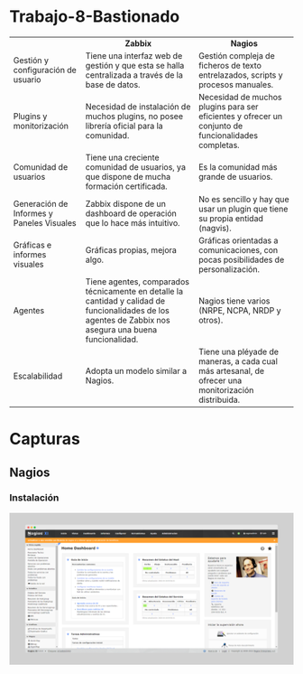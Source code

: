 # Trabajo-8-Bastionado
<table>
	<tbody>
		<tr>
			<td>
</td>
			<td align="center"><b>Zabbix</b></td>
			<td align="center"><b>Nagios</b></td>
		</tr>
		<tr>
			<td>Gestión y configuración de usuario</td>
			<td>Tiene una interfaz web de gestión y que esta se halla centralizada a través de la base de datos.</td>
			<td>Gestión compleja de ficheros de texto entrelazados, scripts y procesos manuales.</td>
		</tr>
		<tr>
			<td>Plugins y monitorización</td>
			<td>Necesidad de instalación de muchos plugins, no posee librería oficial para la comunidad.</td>
			<td>Necesidad de muchos plugins para ser eficientes y ofrecer un conjunto de funcionalidades completas.</td>
		</tr>
		<tr>
			<td> Comunidad de usuarios</td>
			<td>Tiene una creciente comunidad de usuarios, ya que dispone de mucha formación certificada.</td>
			<td>Es la comunidad más grande de usuarios.</td>
		</tr>
		<tr>
			<td>Generación de Informes y Paneles Visuales</td>
			<td>Zabbix dispone de un dashboard de operación que lo hace más intuitivo.</td>
			<td>No es sencillo y hay que usar un plugin que tiene su propia entidad (nagvis).</td>
		</tr>
		<tr>
			<td>Gráficas e informes visuales</td>
			<td>Gráficas propias, mejora algo.</td>
			<td>Gráficas orientadas a comunicaciones, con pocas posibilidades de personalización.</td>
		</tr>
		<tr>
			<td>Agentes</td>
			<td>Tiene agentes, comparados técnicamente en detalle la cantidad y calidad de funcionalidades de los agentes de Zabbix nos asegura una buena funcionalidad.</td>
			<td>Nagios tiene varios (NRPE, NCPA, NRDP y otros).</td>
		</tr>
		<tr>
			<td>Escalabilidad</td>
			<td>Adopta un modelo similar a Nagios.</td>
			<td>Tiene una pléyade de maneras, a cada cual más artesanal, de ofrecer una monitorización distribuida.</td>
		</tr>
	</tbody>

</table>

<h1><b>Capturas</b></h1>
<h2>Nagios</h2>
<h3>Instalación</h3>
<img src="images/nagios-inst.png">
